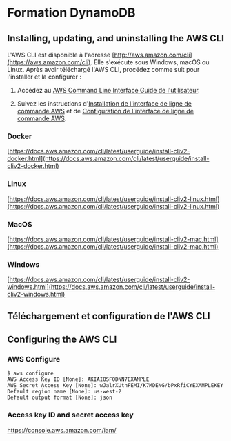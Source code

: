 # Formation DynamoDB
## Installing, updating, and uninstalling the AWS CLI
L'AWS CLI est disponible à l'adresse  [http://aws.amazon.com/cli](https://aws.amazon.com/cli). Elle s'exécute sous Windows, macOS ou Linux. Après avoir téléchargé l'AWS CLI, procédez comme suit pour l'installer et la configurer :

1.  Accédez au  [AWS Command Line Interface Guide de l'utilisateur](https://docs.aws.amazon.com/cli/latest/userguide/).
    
2.  Suivez les instructions d'[Installation de l'interface de ligne de commande AWS](https://docs.aws.amazon.com/cli/latest/userguide/installing.html)  et de  [Configuration de l'interface de ligne de commande AWS](https://docs.aws.amazon.com/cli/latest/userguide/cli-chap-getting-started.html).

### Docker
[https://docs.aws.amazon.com/cli/latest/userguide/install-cliv2-docker.html](https://docs.aws.amazon.com/cli/latest/userguide/install-cliv2-docker.html)

### Linux
[https://docs.aws.amazon.com/cli/latest/userguide/install-cliv2-linux.html](https://docs.aws.amazon.com/cli/latest/userguide/install-cliv2-linux.html)

### MacOS
[https://docs.aws.amazon.com/cli/latest/userguide/install-cliv2-mac.html](https://docs.aws.amazon.com/cli/latest/userguide/install-cliv2-mac.html)

### Windows
[https://docs.aws.amazon.com/cli/latest/userguide/install-cliv2-windows.html](https://docs.aws.amazon.com/cli/latest/userguide/install-cliv2-windows.html)

## Téléchargement et configuration de l'AWS CLI


## Configuring the AWS CLI

### AWS Configure 

    $ aws configure
    AWS Access Key ID [None]: AKIAIOSFODNN7EXAMPLE
    AWS Secret Access Key [None]: wJalrXUtnFEMI/K7MDENG/bPxRfiCYEXAMPLEKEY
    Default region name [None]: us-west-2
    Default output format [None]: json

### Access key ID and secret access key

https://console.aws.amazon.com/iam/


<!--stackedit_data:
eyJoaXN0b3J5IjpbMTg0NjEzMTA0MV19
-->